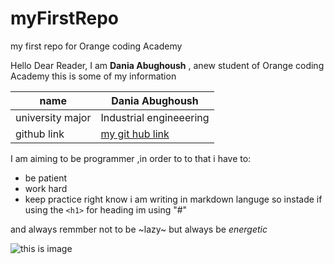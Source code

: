 # myFirstRepo
my first repo for Orange coding Academy

Hello Dear Reader, I am **Dania Abughoush** , anew student of Orange coding Academy 
this is some of my information

|name|Dania Abughoush|
|--------|----------|
|university major|Industrial engineeering|
|github link|[my git hub link ](https://github.com/daniaabughaush)|

I am aiming to be programmer ,in order to to that i have to:
* be patient
* work hard
* keep practice
right know i am writing in markdown languge so instade if using the  `<h1>` for heading im using "#"
 
 and always remmber not to be ~lazy~ but always be *energetic*
 
 ![this is image](https://png.pngtree.com/png-vector/20200913/ourlarge/pngtree-lettering-of-motivation-quote-keep-up-the-good-work-png-image_2344081.jpg)


